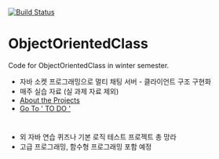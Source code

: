 [![Build Status](https://travis-ci.com/username/projectname.svg?branch=master)](https://travis-ci.com/username/projectname)
# ObjectOrientedClass
Code for ObjectOrientedClass in winter semester.

- 자바 소켓 프로그래밍으로 멀티 채팅 서버 - 클라이언트 구조 구현화
- 매주 실습 자료 (실 과제 자료 제외) 
- <a href="https://github.com/Nuung/ObjectOrientedClass/tree/master/src"> About the Projects
- <a href="https://github.com/Nuung/ObjectOrientedClass/projects/1"> Go To ' TO DO ' </a>

#

- 외 자바 연습 퀴즈나 기본 로직 테스트 프로젝트 총 망라
- 고급 프로그래밍, 함수형 프로그래밍 포함 예정
